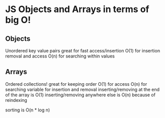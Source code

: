 # JS Objects and Arrays in terms of big O!

## Objects

Unordered key value pairs
great for fast access/insertion
O(1) for insertion removal and access
O(n) for searching within values

## Arrays

Ordered collections!
great for keeping order
O(1) for access
O(n) for searching
variable for insertion and removal
    inserting/removing at the end of the array is O(1)
    inserting/removing anywhere else is O(n) because of reindexing

sorting is O(n * log n)
